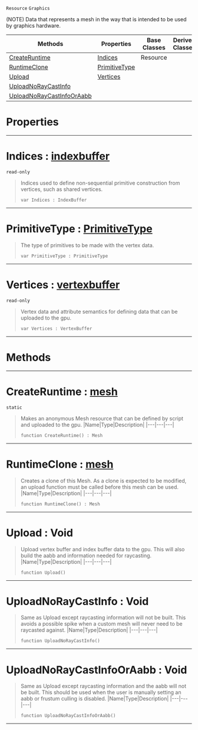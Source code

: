  `Resource` `Graphics`



(NOTE) Data that represents a mesh in the way that is intended to be used by graphics hardware.

|Methods|Properties|Base Classes|Derived Classes|
|---|---|---|---|
|[ CreateRuntime](https://github.com/ZilchEngine/ZilchDocs/blob/master/code_reference/class_reference/mesh.markdown#createruntime-zero-engin)|[ Indices](https://github.com/ZilchEngine/ZilchDocs/blob/master/code_reference/class_reference/mesh.markdown#indices-zero-engine-docu)|Resource| |
|[ RuntimeClone](https://github.com/ZilchEngine/ZilchDocs/blob/master/code_reference/class_reference/mesh.markdown#runtimeclone-zero-engine)|[ PrimitiveType](https://github.com/ZilchEngine/ZilchDocs/blob/master/code_reference/class_reference/mesh.markdown#primitivetype-zero-engin)| | |
|[ Upload](https://github.com/ZilchEngine/ZilchDocs/blob/master/code_reference/class_reference/mesh.markdown#upload-void)|[ Vertices](https://github.com/ZilchEngine/ZilchDocs/blob/master/code_reference/class_reference/mesh.markdown#vertices-zero-engine-doc)| | |
|[ UploadNoRayCastInfo](https://github.com/ZilchEngine/ZilchDocs/blob/master/code_reference/class_reference/mesh.markdown#uploadnoraycastinfo-void)| | | |
|[ UploadNoRayCastInfoOrAabb](https://github.com/ZilchEngine/ZilchDocs/blob/master/code_reference/class_reference/mesh.markdown#uploadnoraycastinfooraab)| | | |


 #  Properties


---  
 #  Indices : [indexbuffer](https://github.com/ZilchEngine/ZilchDocs/blob/master/code_reference/class_reference/indexbuffer.markdown)

 `read-only`

> Indices used to define non-sequential primitive construction from vertices, such as shared vertices.
> ``` lang=cpp, name=Nada
> var Indices : IndexBuffer


---  
 #  PrimitiveType : [PrimitiveType](https://github.com/ZilchEngine/ZilchDocs/blob/master/code_reference/enum_reference.markdown#primitivetype)

> The type of primitives to be made with the vertex data.
> ``` lang=cpp, name=Nada
> var PrimitiveType : PrimitiveType


---  
 #  Vertices : [vertexbuffer](https://github.com/ZilchEngine/ZilchDocs/blob/master/code_reference/class_reference/vertexbuffer.markdown)

 `read-only`

> Vertex data and attribute semantics for defining data that can be uploaded to the gpu.
> ``` lang=cpp, name=Nada
> var Vertices : VertexBuffer


---  
 #  Methods


---  
 #  CreateRuntime : [mesh](https://github.com/ZilchEngine/ZilchDocs/blob/master/code_reference/class_reference/mesh.markdown)

 `static`

> Makes an anonymous Mesh resource that can be defined by script and uploaded to the gpu.
> |Name|Type|Description|
> |---|---|---|
> ``` lang=cpp, name=Nada
> function CreateRuntime() : Mesh
> ``` 


---  
 #  RuntimeClone : [mesh](https://github.com/ZilchEngine/ZilchDocs/blob/master/code_reference/class_reference/mesh.markdown)

> Creates a clone of this Mesh. As a clone is expected to be modified, an upload function must be called before this mesh can be used.
> |Name|Type|Description|
> |---|---|---|
> ``` lang=cpp, name=Nada
> function RuntimeClone() : Mesh
> ``` 


---  
 #  Upload : Void

> Upload vertex buffer and index buffer data to the gpu. This will also build the aabb and information needed for raycasting.
> |Name|Type|Description|
> |---|---|---|
> ``` lang=cpp, name=Nada
> function Upload()
> ``` 


---  
 #  UploadNoRayCastInfo : Void

> Same as Upload except raycasting information will not be built. This avoids a possible spike when a custom mesh will never need to be raycasted against.
> |Name|Type|Description|
> |---|---|---|
> ``` lang=cpp, name=Nada
> function UploadNoRayCastInfo()
> ``` 


---  
 #  UploadNoRayCastInfoOrAabb : Void

> Same as Upload except raycasting information and the aabb will not be built. This should be used when the user is manually setting an aabb or frustum culling is disabled.
> |Name|Type|Description|
> |---|---|---|
> ``` lang=cpp, name=Nada
> function UploadNoRayCastInfoOrAabb()
> ``` 


---  
 

 